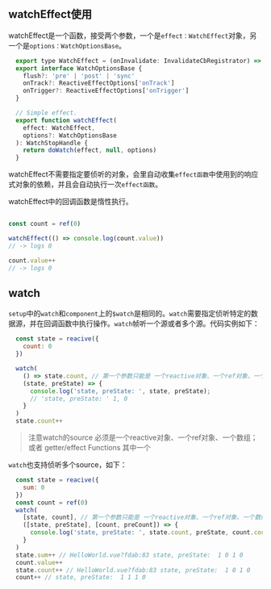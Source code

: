 ## watchEffect使用

watchEffect是一个函数，接受两个参数，一个是`effect：WatchEffect`对象，另一个是`options：WatchOptionsBase`。

```js
  export type WatchEffect = (onInvalidate: InvalidateCbRegistrator) => void
  export interface WatchOptionsBase {
    flush?: 'pre' | 'post' | 'sync'
    onTrack?: ReactiveEffectOptions['onTrack']
    onTrigger?: ReactiveEffectOptions['onTrigger']
  }

  // Simple effect.
  export function watchEffect(
    effect: WatchEffect,
    options?: WatchOptionsBase
  ): WatchStopHandle {
    return doWatch(effect, null, options)
  }
```

watchEffect不需要指定要侦听的对象，会里自动收集`effect函数`中使用到的响应式对象的依赖，并且会自动执行一次`effect函数`。

watchEffect中的回调函数是惰性执行。

```js

const count = ref(0)

watchEffect(() => console.log(count.value))
// -> logs 0  

count.value++
// -> logs 0
```

## watch

`setup`中的`watch`和`component`上的`$watch`是相同的。`watch`需要指定侦听特定的数据源，并在回调函数中执行操作。`watch`帧听一个源或者多个源。代码实例如下：

```js
  const state = reacive({
    count: 0
  })

  watch(
    () => state.count, // 第一个参数只能是 一个reactive对象、一个ref对象、一个数组；或者 getter/effect Functions
    (state, preState) => {
      console.log('state, preState: ', state, preState);
      // 'state, preState: ' 1, 0
    }
  )
  state.count++
```

> 注意watch的source 必须是一个reactive对象、一个ref对象、一个数组；或者 getter/effect Functions 其中一个

`watch`也支持侦听多个source，如下：

```js
  const state = reacive({
    sum: 0
  })
  const count = ref(0)
  watch(
    [state, count], // 第一个参数只能是 一个reactive对象、一个ref对象、一个数组；或者 getter/effect Functions
    ([state, preState], [count, preCount]) => {
      console.log('state, preState: ', state.count, preState, count.count, preCount);
    }
  )
  state.sum++ // HelloWorld.vue?fdab:83 state, preState:  1 0 1 0
  count.value++
  state.count++ // HelloWorld.vue?fdab:83 state, preState:  1 0 1 0
  count++ // state, preState:  1 1 1 0

```